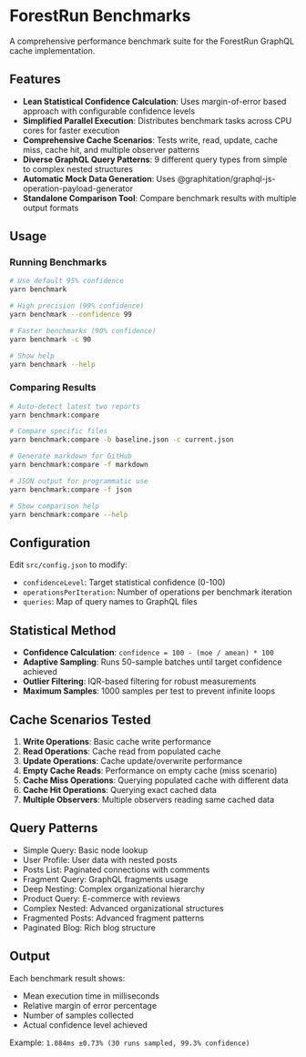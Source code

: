 # ForestRun Benchmarks

A comprehensive performance benchmark suite for the ForestRun GraphQL cache implementation.

## Features

- **Lean Statistical Confidence Calculation**: Uses margin-of-error based approach with configurable confidence levels
- **Simplified Parallel Execution**: Distributes benchmark tasks across CPU cores for faster execution  
- **Comprehensive Cache Scenarios**: Tests write, read, update, cache miss, cache hit, and multiple observer patterns
- **Diverse GraphQL Query Patterns**: 9 different query types from simple to complex nested structures
- **Automatic Mock Data Generation**: Uses @graphitation/graphql-js-operation-payload-generator
- **Standalone Comparison Tool**: Compare benchmark results with multiple output formats

## Usage

### Running Benchmarks

```bash
# Use default 95% confidence
yarn benchmark

# High precision (99% confidence) 
yarn benchmark --confidence 99

# Faster benchmarks (90% confidence)
yarn benchmark -c 90

# Show help
yarn benchmark --help
```

### Comparing Results

```bash
# Auto-detect latest two reports
yarn benchmark:compare

# Compare specific files
yarn benchmark:compare -b baseline.json -c current.json

# Generate markdown for GitHub
yarn benchmark:compare -f markdown

# JSON output for programmatic use
yarn benchmark:compare -f json

# Show comparison help
yarn benchmark:compare --help
```

## Configuration

Edit `src/config.json` to modify:

- `confidenceLevel`: Target statistical confidence (0-100)
- `operationsPerIteration`: Number of operations per benchmark iteration
- `queries`: Map of query names to GraphQL files

## Statistical Method

- **Confidence Calculation**: `confidence = 100 - (moe / amean) * 100`
- **Adaptive Sampling**: Runs 50-sample batches until target confidence achieved
- **Outlier Filtering**: IQR-based filtering for robust measurements
- **Maximum Samples**: 1000 samples per test to prevent infinite loops

## Cache Scenarios Tested

1. **Write Operations**: Basic cache write performance
2. **Read Operations**: Cache read from populated cache
3. **Update Operations**: Cache update/overwrite performance
4. **Empty Cache Reads**: Performance on empty cache (miss scenario)
5. **Cache Miss Operations**: Querying populated cache with different data
6. **Cache Hit Operations**: Querying exact cached data
7. **Multiple Observers**: Multiple observers reading same cached data

## Query Patterns

- Simple Query: Basic node lookup
- User Profile: User data with nested posts
- Posts List: Paginated connections with comments
- Fragment Query: GraphQL fragments usage
- Deep Nesting: Complex organizational hierarchy
- Product Query: E-commerce with reviews
- Complex Nested: Advanced organizational structures
- Fragmented Posts: Advanced fragment patterns
- Paginated Blog: Rich blog structure

## Output

Each benchmark result shows:
- Mean execution time in milliseconds
- Relative margin of error percentage  
- Number of samples collected
- Actual confidence level achieved

Example: `1.084ms ±0.73% (30 runs sampled, 99.3% confidence)`